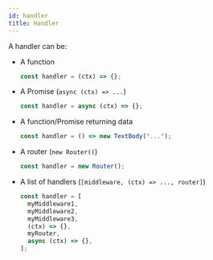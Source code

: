 ```yaml
---
id: handler
title: Handler
---
```


A handler can be:

- A function
  ```js
  const handler = (ctx) => {};
  ```
- A Promise (`async (ctx) => ...`)
  ```js
  const handler = async (ctx) => {};
  ```
- A function/Promise returning data
  ```js
  const handler = () => new TextBody("...");
  ```
- A router (`new Router()`)
  ```js
  const handler = new Router();
  ```
- A list of handlers (`[middleware, (ctx) => ..., router]`)

  ```js
  const handler = [
    myMiddleware1,
    myMiddleware2,
    myMiddleware3,
    (ctx) => {},
    myRouter,
    async (ctx) => {},
  ];
  ```
